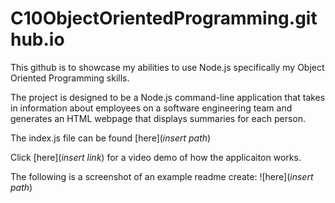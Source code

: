 # C10ObjectOrientedProgramming.github.io

This github is to showcase my abilities to use Node.js specifically my Object Oriented Programming skills.

The project is designed to be a Node.js command-line application that takes in information about employees on a software engineering team and generates an HTML webpage that displays summaries for each person.

The index.js file can be found [here](*insert path*)

Click [here](*insert link*) for a video demo of how the applicaiton works.


The following is a screenshot of an example readme create: ![here](*insert path*)

